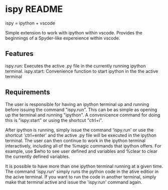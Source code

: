 # ispy README

ispy = ipython + vscode

Simple extension to work with ipython within vscode.  Provides the beginnings of a Spyder-like expereience within vscode. 

## Features

ispy.run:  Executes the active .py file in the currently running ipython terminal.
ispy.start:  Convenience function to start ipython in the the active terminal

## Requirements

The user is responsible for having an ipython terminal up and running before issuing the command "ispy.run".  This can be as simple as opening up the terminal and running "ipython".  A convenicence command for doing this is "ispy:start" or using the shortcut "ctrl+i".

After ipython is running, simply issue the command 'ispy.run' or use the shortcut 'ctrl+enter' and the active .py file will be executed in the ipython terminal.  The user can then continue to work in the ipython terminal interactively, including all of the %magic commands that ipython offers.  For example, use $who to see user defined and variables and %clear to clear the currently defined variables. 

It is possible to have more than one ipython terminal running at a given time.  The command 'ispy.run' simply runs the python code in the ative editior in the acive terminal.  If you want to run the code in another terminal, simply make that terminal active and issue the 'ispy:run' command again.


